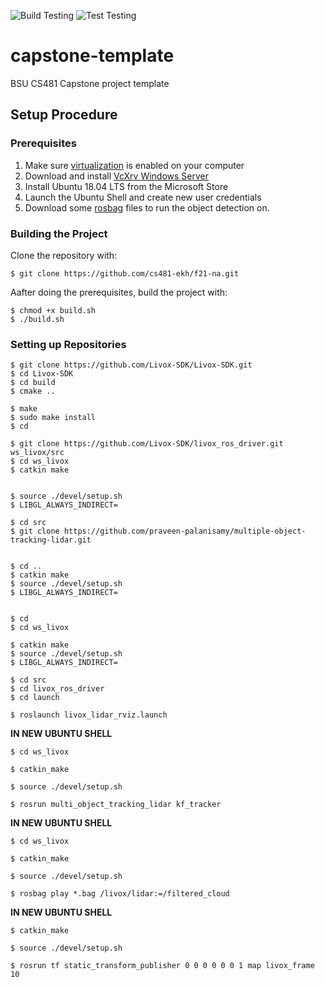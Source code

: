 ![Build Testing](https://github.com/cs481-ekh/f21-na/actions/workflows/Build.yml/badge.svg)
![Test Testing](https://github.com/cs481-ekh/f21-na/actions/workflows/Test.yml/badge.svg)
# capstone-template
BSU CS481 Capstone project template


## Setup Procedure

### Prerequisites
1. Make sure [virtualization](https://www.thewindowsclub.com/disable-hardware-virtualization-in-windows-10#:~:text=ON%20the%20System.-,Press%20F2%20key%20at%20startup%20BIOS%20Setup.,changes%20and%20Reboot%20into%20Windows.) is enabled on your computer
2. Download and install [VcXrv Windows Server](https://sourceforge.net/projects/vcxsrv/)
3. Install Ubuntu 18.04 LTS from the Microsoft Store
4. Launch the Ubuntu Shell and create new user credentials
5. Download some [rosbag](https://terra-1-g.djicdn.com/65c028cd298f4669a7f0e40e50ba1131/github/livox_detection_v1.1_data.zip) files to run the object detection on.

### Building the Project
Clone the repository with:  

    $ git clone https://github.com/cs481-ekh/f21-na.git  

Aafter doing the prerequisites, build the project with:  

    $ chmod +x build.sh
    $ ./build.sh

### Setting up Repositories

    $ git clone https://github.com/Livox-SDK/Livox-SDK.git  
    $ cd Livox-SDK  
    $ cd build  
    $ cmake ..  

    $ make  
    $ sudo make install  
    $ cd  

    $ git clone https://github.com/Livox-SDK/livox_ros_driver.git ws_livox/src  
    $ cd ws_livox  
    $ catkin make  


    $ source ./devel/setup.sh  
    $ LIBGL_ALWAYS_INDIRECT=  

    $ cd src  
    $ git clone https://github.com/praveen-palanisamy/multiple-object-tracking-lidar.git  


    $ cd ..  
    $ catkin make  
    $ source ./devel/setup.sh  
    $ LIBGL_ALWAYS_INDIRECT=  

   
    $ cd   
    $ cd ws_livox  

    $ catkin make  
    $ source ./devel/setup.sh  
    $ LIBGL_ALWAYS_INDIRECT=  

    $ cd src  
    $ cd livox_ros_driver  
    $ cd launch  

    $ roslaunch livox_lidar_rviz.launch   

**IN NEW UBUNTU SHELL**

    $ cd ws_livox
    
    $ catkin_make  
    
    $ source ./devel/setup.sh  

    $ rosrun multi_object_tracking_lidar kf_tracker  


**IN NEW UBUNTU SHELL**
        
    $ cd ws_livox
    
    $ catkin_make
    
    $ source ./devel/setup.sh  
    
    $ rosbag play *.bag /livox/lidar:=/filtered_cloud
    
    
**IN NEW UBUNTU SHELL**

    $ catkin_make 
    
    $ source ./devel/setup.sh  

    $ rosrun tf static_transform_publisher 0 0 0 0 0 0 1 map livox_frame 10
